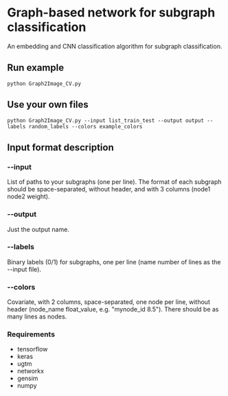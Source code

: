 # Graph-based network for subgraph classification
An embedding and CNN classification algorithm for subgraph classification.

## Run example
```
python Graph2Image_CV.py
```

## Use your own files
```
python Graph2Image_CV.py --input list_train_test --output output --labels random_labels --colors example_colors
```

## Input format description

### --input
List of paths to your subgraphs (one per line). The format of each subgraph should be space-separated, without header, and with 3 columns (node1 node2 weight).

### --output
Just the output name.

### --labels 
Binary labels (0/1) for subgraphs, one per line (name number of lines as the --input file).

### --colors
Covariate, with 2 columns, space-separated, one node per line, without header (node_name float_value, e.g. "mynode_id 8.5"). There should be as many lines as nodes.


### Requirements
- tensorflow
- keras
- ugtm
- networkx
- gensim
- numpy
